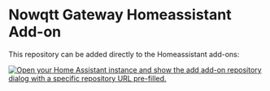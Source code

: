 # Nowqtt Gateway Homeassistant Add-on


This repository can be added directly to the Homeassistant add-ons:

[![Open your Home Assistant instance and show the add add-on repository dialog with a specific repository URL pre-filled.](https://my.home-assistant.io/badges/supervisor_add_addon_repository.svg)](https://my.home-assistant.io/redirect/supervisor_add_addon_repository/?repository_url=https%3A%2F%2Fgithub.com%2FChrisC132%2FNowqttGatewayHomeassistantAddon)
